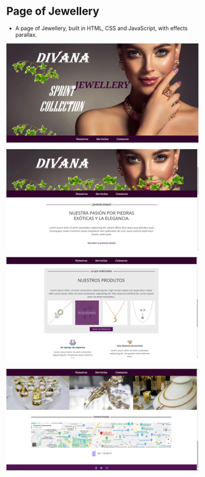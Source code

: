 # Page of Jewellery

* A page of Jewellery, built in HTML, CSS and JavaScript, with effects parallax.

![alt text](/img/Readme/Projec-PaginaJoyeria00.jpg)

![alt text](/img/Readme/Projec-PaginaJoyeria01.jpg)

![alt text](/img/Readme/Projec-PaginaJoyeria02.jpg)

![alt text](/img/Readme/Projec-PaginaJoyeria03.jpg)



